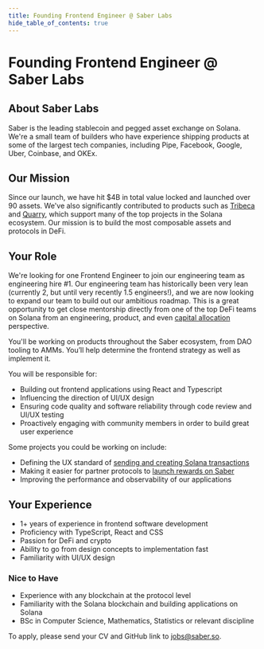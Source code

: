 ```yaml
---
title: Founding Frontend Engineer @ Saber Labs
hide_table_of_contents: true
---
```


# Founding Frontend Engineer @ Saber Labs

## About Saber Labs

Saber is the leading stablecoin and pegged asset exchange on Solana. We're a small team of builders who have experience shipping products at some of the largest tech companies, including Pipe, Facebook, Google, Uber, Coinbase, and OKEx.

## Our Mission

Since our launch, we have hit $4B in total value locked and launched over 90 assets. We've also significantly contributed to products such as [Tribeca](https://tribeca.so) and [Quarry](https://quarry.so), which support many of the top projects in the Solana ecosystem. Our mission is to build the most composable assets and protocols in DeFi.

## Your Role

We're looking for one Frontend Engineer to join our engineering team as engineering hire #1. Our engineering team has historically been very lean (currently 2, but until very recently 1.5 engineers!), and we are now looking to expand our team to build out our ambitious roadmap. This is a great opportunity to get close mentorship directly from one of the top DeFi teams on Solana from an engineering, product, and even [capital allocation](https://ship.capital) perspective.

You'll be working on products throughout the Saber ecosystem, from DAO tooling to AMMs. You’ll help determine the frontend strategy as well as implement it.

You will be responsible for:

- Building out frontend applications using React and Typescript
- Influencing the direction of UI/UX design
- Ensuring code quality and software reliability through code review and UI/UX testing
- Proactively engaging with community members in order to build great user experience

Some projects you could be working on include:

- Defining the UX standard of [sending and creating Solana transactions](https://github.com/saber-hq/sail)
- Making it easier for partner protocols to [launch rewards on Saber](https://app.quarry.so/)
- Improving the performance and observability of our applications

## Your Experience

- 1+ years of experience in frontend software development
- Proficiency with TypeScript, React and CSS
- Passion for DeFi and crypto
- Ability to go from design concepts to implementation fast
- Familiarity with UI/UX design

### Nice to Have

- Experience with any blockchain at the protocol level
- Familiarity with the Solana blockchain and building applications on Solana
- BSc in Computer Science, Mathematics, Statistics or relevant discipline

To apply, please send your CV and GitHub link to [jobs@saber.so](mailto:jobs@saber.so).
